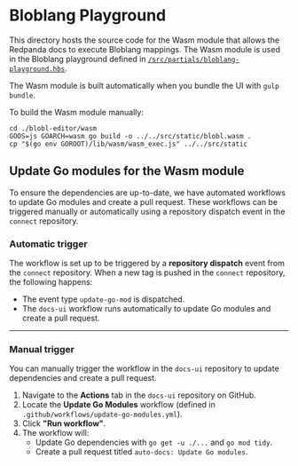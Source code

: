 # Bloblang Playground

This directory hosts the source code for the Wasm module that allows the Redpanda docs to execute Bloblang mappings.
The Wasm module is used in the Bloblang playground defined in [`/src/partials/bloblang-playground.hbs`](/src/partials/bloblang-playground.hbs).

The Wasm module is built automatically when you bundle the UI with `gulp bundle`.

To build the Wasm module manually:

```shell
cd ./blobl-editor/wasm
GOOS=js GOARCH=wasm go build -o ../../src/static/blobl.wasm .
cp "$(go env GOROOT)/lib/wasm/wasm_exec.js" ../../src/static
```

## Update Go modules for the Wasm module

To ensure the dependencies are up-to-date, we have automated workflows to update Go modules and create a pull request. These workflows can be triggered manually or automatically using a repository dispatch event in the `connect` repository.

### Automatic trigger

The workflow is set up to be triggered by a **repository dispatch** event from the `connect` repository. When a new tag is pushed in the `connect` repository, the following happens:
- The event type `update-go-mod` is dispatched.
- The `docs-ui` workflow runs automatically to update Go modules and create a pull request.

---

### Manual trigger

You can manually trigger the workflow in the `docs-ui` repository to update dependencies and create a pull request.

1. Navigate to the **Actions** tab in the `docs-ui` repository on GitHub.
2. Locate the **Update Go Modules** workflow (defined in `.github/workflows/update-go-modules.yml`).
3. Click **"Run workflow"**.
4. The workflow will:
   - Update Go dependencies with `go get -u ./...` and `go mod tidy`.
   - Create a pull request titled `auto-docs: Update Go modules`.

